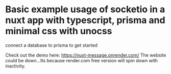 # Basic example usage of socketio in a nuxt app with typescript, prisma and minimal css with unocss

connect a database to prisma to get started

Check out the demo here: https://nuxt-message.onrender.com/
The website could be down...Its because render.com free version will spin down with inactivity.
